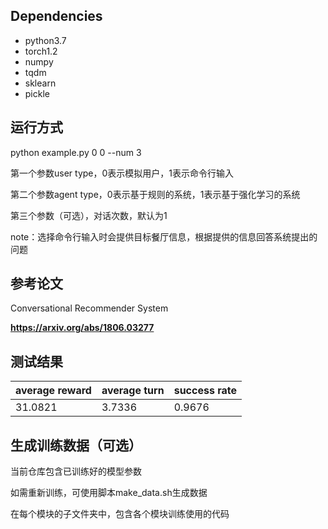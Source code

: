 ## Dependencies

- python3.7
- torch1.2
- numpy
- tqdm
- sklearn
- pickle


## 运行方式

python example.py 0 0 --num 3

第一个参数user type，0表示模拟用户，1表示命令行输入

第二个参数agent type，0表示基于规则的系统，1表示基于强化学习的系统

第三个参数（可选），对话次数，默认为1

note：选择命令行输入时会提供目标餐厅信息，根据提供的信息回答系统提出的问题


## 参考论文
Conversational Recommender System

**<https://arxiv.org/abs/1806.03277>**

## 测试结果

average reward | average turn |  success rate  
-|-|-
31.0821 | 3.7336 | 0.9676 


## 生成训练数据（可选）
当前仓库包含已训练好的模型参数

如需重新训练，可使用脚本make_data.sh生成数据

在每个模块的子文件夹中，包含各个模块训练使用的代码

